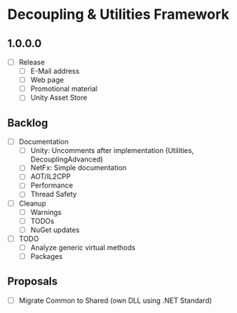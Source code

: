 # Decoupling & Utilities Framework

## 1.0.0.0

- [ ] Release
  - [ ] E-Mail address
  - [ ] Web page
  - [ ] Promotional material
  - [ ] Unity Asset Store

## Backlog

- [ ] Documentation
  - [ ] Unity: Uncomments after implementation (Utilities, DecouplingAdvanced)
  - [ ] NetFx: Simple documentation
  - [ ] AOT/IL2CPP
  - [ ] Performance
  - [ ] Thread Safety
- [ ] Cleanup
  - [ ] Warnings
  - [ ] TODOs
  - [ ] NuGet updates
- [ ] TODO
  - [ ] Analyze generic virtual methods
  - [ ] Packages

## Proposals

- [ ] Migrate Common to Shared (own DLL using .NET Standard)

